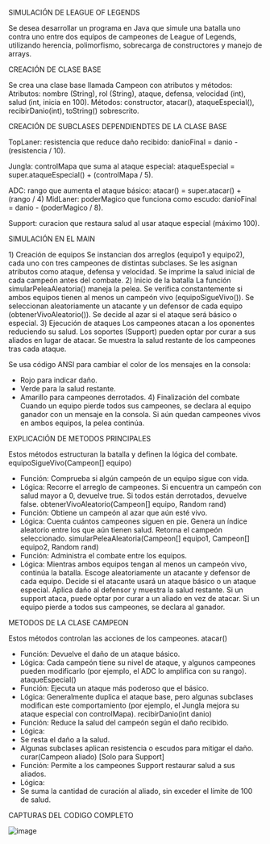 SIMULACIÓN DE LEAGUE OF LEGENDS

Se desea desarrollar un programa en Java que simule una batalla uno contra uno entre dos equipos de campeones de League of Legends, utilizando herencia, polimorfismo, sobrecarga de constructores y manejo de arrays.

CREACIÓN DE CLASE BASE

Se crea una clase base llamada Campeon con atributos y métodos:
  Atributos: nombre (String), rol (String), ataque, defensa, velocidad (int), salud   (int, inicia en 100).
  Métodos: constructor, atacar(), ataqueEspecial(), recibirDanio(int), toString() sobrescrito.

CREACIÓN DE SUBCLASES DEPENDIENDTES DE LA CLASE BASE

  TopLaner: resistencia que reduce daño recibido: danioFinal = danio - (resistencia / 10).
  
  Jungla: controlMapa que suma al ataque especial: ataqueEspecial = super.ataqueEspecial() + (controlMapa / 5).
  
  ADC: rango que aumenta el ataque básico: atacar() = super.atacar() + (rango / 4)
  MidLaner: poderMagico que funciona como escudo: danioFinal = danio - (poderMagico / 8).
  
  Support: curacion que restaura salud al usar ataque especial (máximo 100).

SIMULACIÓN EN EL MAIN

1️) Creación de equipos
   Se instancian dos arreglos (equipo1 y equipo2), cada uno con tres campeones de distintas subclases.
   Se les asignan atributos como ataque, defensa y velocidad.
   Se imprime la salud inicial de cada campeón antes del combate.
2️) Inicio de la batalla
  La función simularPeleaAleatoria() maneja la pelea.
  Se verifica constantemente si ambos equipos tienen al menos un campeón vivo (equipoSigueVivo()).
  Se seleccionan aleatoriamente un atacante y un defensor de cada equipo (obtenerVivoAleatorio()).
  Se decide al azar si el ataque será básico o especial.
3️) Ejecución de ataques
  Los campeones atacan a los oponentes reduciendo su salud.
  Los soportes (Support) pueden optar por curar a sus aliados en lugar de atacar.
  Se muestra la salud restante de los campeones tras cada ataque.
 
  Se usa código ANSI para cambiar el color de los mensajes en la consola:
- Rojo para indicar daño.
- Verde para la salud restante.
- Amarillo para campeones derrotados.
4️) Finalización del combate
  Cuando un equipo pierde todos sus campeones, se declara al equipo ganador con un mensaje en la consola.
  Si aún quedan campeones vivos en ambos equipos, la pelea continúa.


EXPLICACIÓN DE METODOS PRINCIPALES

Estos métodos estructuran la batalla y definen la lógica del combate.
  equipoSigueVivo(Campeon[] equipo)
- Función: Comprueba si algún campeón de un equipo sigue con vida.
- Lógica:
  Recorre el arreglo de campeones.
  Si encuentra un campeón con salud mayor a 0, devuelve true.
  Si todos están derrotados, devuelve false.
    obtenerVivoAleatorio(Campeon[] equipo, Random rand)
- Función: Obtiene un campeón al azar que aún esté vivo.
- Lógica:
  Cuenta cuántos campeones siguen en pie.
  Genera un índice aleatorio entre los que aún tienen salud.
  Retorna el campeón seleccionado.
    simularPeleaAleatoria(Campeon[] equipo1, Campeon[] equipo2, Random rand)
- Función: Administra el combate entre los equipos.
- Lógica:
  Mientras ambos equipos tengan al menos un campeón vivo, continúa la batalla.
  Escoge aleatoriamente un atacante y defensor de cada equipo.
  Decide si el atacante usará un ataque básico o un ataque especial.
  Aplica daño al defensor y muestra la salud restante.
  Si un support ataca, puede optar por curar a un aliado en vez de atacar.
  Si un equipo pierde a todos sus campeones, se declara al ganador.

METODOS DE LA CLASE CAMPEON

Estos métodos controlan las acciones de los campeones.
  atacar()
- Función: Devuelve el daño de un ataque básico.
- Lógica: Cada campeón tiene su nivel de ataque, y algunos campeones pueden modificarlo (por ejemplo, el ADC lo amplifica con su rango).
  ataqueEspecial()
- Función: Ejecuta un ataque más poderoso que el básico.
- Lógica: Generalmente duplica el ataque base, pero algunas subclases modifican este comportamiento (por ejemplo, el Jungla mejora su ataque especial con controlMapa).
    recibirDanio(int danio)
- Función: Reduce la salud del campeón según el daño recibido.
- Lógica:
- Se resta el daño a la salud.
- Algunas subclases aplican resistencia o escudos para mitigar el daño.
    curar(Campeon aliado) [Solo para Support]
- Función: Permite a los campeones Support restaurar salud a sus aliados.
- Lógica:
- Se suma la cantidad de curación al aliado, sin exceder el límite de 100 de salud.

CAPTURAS DEL CODIGO COMPLETO

![image](https://github.com/user-attachments/assets/1ee109a4-e1e7-4486-95e3-db976c875ab6)

